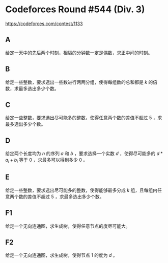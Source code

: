 # Codeforces Round #544 (Div. 3)

https://codeforces.com/contest/1133

## A

给定一天中的先后两个时刻，相隔的分钟数一定是偶数，求正中间的时刻。

## B

给定一些整数，要求选出一些数进行两两分组，使得每组数的总和都是 $k$ 的倍数，求最多选出多少个数。

## C

给定一些整数，要求选出尽可能多的整数，使得任意两个数的差值不超过 $5$ ，求最多选出多少个数。

## D

给定两个长度均为 $n$ 的序列 $a$ 和 $b$ ，要求选择一个实数 $d$ ，使得尽可能多的 $d * a_i + b_i$ 等于 $0$ ，求最多可以得到多少 $0$ 。

## E

给定一些整数，要求选出尽可能多的整数，使得能够最多分成 $k$ 组，且每组内任意两个数的差值不超过 $5$ ，求最多选出多少个数。

## F1

给定一个无向连通图，求生成树，使得任意节点的度尽可能大。

## F2

给定一个无向连通图，求生成树，使得节点 $1$ 的度为 $d$ 。